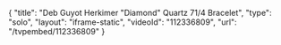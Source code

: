 {
    "title": "Deb Guyot Herkimer \"Diamond\" Quartz 71\/4 Bracelet",
    "type": "solo",
    "layout": "iframe-static",
    "videoId": "112336809",
    "url": "\/tvpembed\/112336809"
}